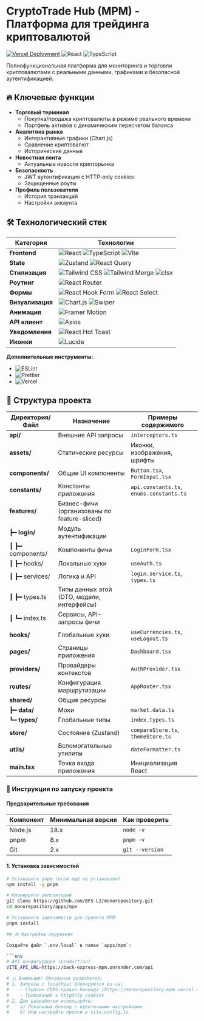 # CryptoTrade Hub (MPM) - Платформа для трейдинга криптовалютой

[![Vercel Deployment](https://img.shields.io/badge/deployed_on-vercel-black?logo=vercel)](https://cryptotrade-hub.vercel.app)
![React](https://img.shields.io/badge/react-19.1.0-blue?logo=react)
![TypeScript](https://img.shields.io/badge/typescript-5.8.3-blue?logo=typescript)

Полнофункциональная платформа для мониторинга и торговли криптовалютами с реальными данными, графиками и безопасной аутентификацией.

## 🔥 Ключевые функции

- **Торговый терминал**
  - Покупка/продажа криптовалюты в режиме реального времени
  - Портфель активов с динамическим пересчетом баланса
- **Аналитика рынка**
  - Интерактивные графики (Chart.js)
  - Сравнение криптовалют
  - Исторические данные
- **Новостная лента**
  - Актуальные новости крипторынка
- **Безопасность**
  - JWT аутентификация с HTTP-only cookies
  - Защищенные роуты
- **Профиль пользователя**
  - История транзакций
  - Настройки аккаунта

## 🛠 Технологический стек

| Категория        | Технологии                                                                 |
|------------------|----------------------------------------------------------------------------|
| **Frontend**     | ![React](https://img.shields.io/badge/React-19.1.0-61DAFB?logo=react) ![TypeScript](https://img.shields.io/badge/TypeScript-5.8.3-3178C6?logo=typescript) ![Vite](https://img.shields.io/badge/Vite-7.0.0-B73BFE?logo=vite) |
| **State**        | ![Zustand](https://img.shields.io/badge/Zustand-5.0.6-764ABC) ![React Query](https://img.shields.io/badge/React_Query-5.81.5-FF4154?logo=reactquery) |
| **Стилизация**   | ![Tailwind CSS](https://img.shields.io/badge/Tailwind_CSS-4.1.11-06B6D4?logo=tailwindcss) ![Tailwind Merge](https://img.shields.io/badge/Tailwind_Merge-3.3.1-38BDF8) ![clsx](https://img.shields.io/badge/clsx-2.1.1-4D4D4D) |
| **Роутинг**      | ![React Router](https://img.shields.io/badge/React_Router-7.6.3-CA4245?logo=reactrouter) |
| **Формы**        | ![React Hook Form](https://img.shields.io/badge/React_Hook_Form-7.59.0-EC5990) ![React Select](https://img.shields.io/badge/React_Select-5.10.1-FF4785) |
| **Визуализация** | ![Chart.js](https://img.shields.io/badge/Chart.js-4.5.0-FF6384?logo=chartdotjs) ![Swiper](https://img.shields.io/badge/Swiper-11.2.10-6332F6?logo=swiper) |
| **Анимация**     | ![Framer Motion](https://img.shields.io/badge/Framer_Motion-12.19.2-0055FF?logo=framer) |
| **API клиент**   | ![Axios](https://img.shields.io/badge/Axios-1.10.0-5A29E4?logo=axios) |
| **Уведомления**  | ![React Hot Toast](https://img.shields.io/badge/React_Hot_Toast-2.5.2-333333?logo=react) |
| **Иконки**       | ![Lucide](https://img.shields.io/badge/Lucide-0.525.0-333333?logo=lucide) |

**Дополнительные инструменты:**
- ![ESLint](https://img.shields.io/badge/ESLint-9.30.0-4B32C3?logo=eslint)
- ![Prettier](https://img.shields.io/badge/Prettier-3.6.2-F7B93E?logo=prettier)
- ![Vercel](https://img.shields.io/badge/Vercel-000000?logo=vercel)

## 📂 Структура проекта

| Директория/Файл       | Назначение                                                                 | Примеры содержимого |
|-----------------------|---------------------------------------------------------------------------|---------------------|
| **api/**              | Внешние API запросы                                                       | `interceptors.ts` |
| **assets/**           | Статические ресурсы                                                       | Иконки, изображения, шрифты |
| **components/**       | Общие UI компоненты                                                       | `Button.tsx`, `FormInput.tsx` |
| **constants/**        | Константы приложения                                                      | `api.constants.ts`, `enums.constants.ts` |
| **features/**         | Бизнес-фичи (организованы по feature-sliced)                              | |
| ┣━ **login/**         | Модуль аутентификации                                                     | |
| ┃ ┣━ components/      | Компоненты фичи                                                           | `LoginForm.tsx` |
| ┃ ┣━ hooks/           | Локальные хуки                                                            | `useAuth.ts` |
| ┃ ┣━ services/        | Логика и API                                                              | `login.service.ts`, `types.ts` |
| ┃ ┣━ types.ts         | Типы данных этой  (DTO, модели, интерфейсы)                               | |  
| ┃ ┗━ index.ts         | Сервисы, API-запросы фичи                                                 | |
| **hooks/**            | Глобальные хуки                                                           | `useCurrencies.ts`, `useLogout.ts` |
| **pages/**            | Страницы приложения                                                       | `Dashboard.tsx` |
| **providers/**        | Провайдеры контекстов                                                     | `AuthProvider.tsx` |
| **routes/**           | Конфигурация маршрутизации                                                | `AppRouter.tsx` |
| **shared/**           | Общие ресурсы                                                             | |
| ┣━ **data/**          | Моки                                                                      | `market.data.ts` |
| ┗━ **types/**         | Глобальные типы                                                           | `index.types.ts` |
| **store/**            | Состояние (Zustand)                                                       | `сompareStore.ts`, `themeStore.ts` |
| **utils/**            | Вспомогательные утилиты                                                   | `dateFormatter.ts` |
| **main.tsx**          | Точка входа приложения                                                    | Инициализация React |

### 🚀 Инструкция по запуску проекта

#### Предварительные требования
| Компонент       | Минимальная версия | Как проверить           |
|-----------------|-------------------|-------------------------|
| Node.js         | 18.x              | `node -v`               |
| pnpm            | 8.x               | `pnpm -v`               |
| Git             | 2.x               | `git --version`         |

#### 1. Установка зависимостей
```bash
# Установите pnpm (если ещё не установлен)
npm install -g pnpm

# Клонируйте репозиторий
git clone https://github.com/BFS-L2/monorepository.git
cd monorepository/apps/mpm

# Установите зависимости для проекта MPM
pnpm install

## ⚙️ Настройка окружения

Создайте файл `.env.local` в папке `apps/mpm`:

```env
# API конфигурация (production)
VITE_API_URL=https://back-express-mpm.onrender.com/api

# ⚠️ Внимание! Локальная разработка:
# 1. Запросы с localhost блокируются из-за:
#    - Строгих CORS-правил бекенда (https://monorepository-mpm.vercel.app/)
#    - Требований к httpOnly cookies
# 2. Для разработки используйте:
#    а) Локальный бекенд с идентичными настройками
#    б) Или настройте прокси в vite.config.ts
